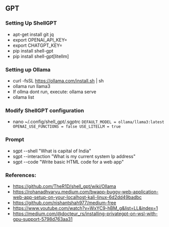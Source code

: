## GPT

### Setting Up ShellGPT
 - apt-get install git jq
 - export OPENAI_API_KEY= <Key from OpenAI>
 - export CHATGPT_KEY= <Key from Open AI>
 - pip install shell-gpt
 - pip install shell-gpt[litellm]

### Setting up Ollama
 - curl -fsSL https://ollama.com/install.sh | sh
 - ollama run llama3
 - If ollma dont run, execute: ollama serve
 - ollama list

### Modify ShellGPT configuration
 - nano ~/.config/shell_gpt/.sgptrc
`
DEFAULT_MODEL = ollama/llama3:latest
OPENAI_USE_FUNCTIONS = false
USE_LITELLM = true
`

### Prompt 
 - sgpt --shell "What is capital of India"
 - sgpt --interaction "What is my current system Ip address"
 - sgpt --code "Write basic HTML code for a web app"

### References:
- https://github.com/TheR1D/shell_gpt/wiki/Ollama
- https://rohanadhvaryu.medium.com/bwapp-buggy-web-application-web-app-setup-on-your-localhost-kali-linux-6d2dd49badbc
- https://github.com/nishantshah977/medium-free
- https://www.youtube.com/watch?v=WxYC9-hBM_g&list=LL&index=1
- https://medium.com/@docteur_rs/installing-privategpt-on-wsl-with-gpu-support-5798d763aa31
